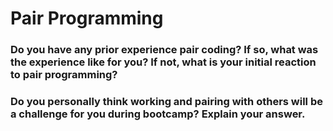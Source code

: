 # Pair Programming

### Do you have any prior experience pair coding? If so, what was the experience like for you? If not, what is your initial reaction to pair programming?




### Do you personally think working and pairing with others will be a challenge for you during bootcamp? Explain your answer.




